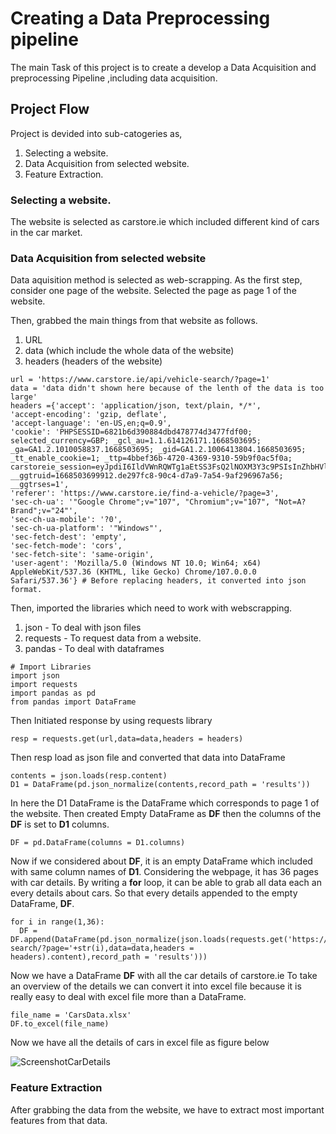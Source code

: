 # Creating a Data Preprocessing pipeline
The main Task of this project is to create a develop a Data Acquisition and preprocessing Pipeline ,including data acquisition.

## Project Flow
Project is devided into sub-catogeries as,
1. Selecting a website.
2. Data Acquisition from selected website.
3. Feature Extraction.

### Selecting a website.
The website is selected as carstore.ie which included different kind of cars in the car market.

### Data Acquisition from selected website
Data aquisition method is selected as web-scrapping.
As the first step, consider one page of the website.
Selected the page as page 1 of the website.

Then, grabbed the main things from that website as follows.
1. URL
2. data (which include the whole data of the website)
3. headers (headers of the website)

```
url = 'https://www.carstore.ie/api/vehicle-search/?page=1'
data = 'data didn't shown here because of the lenth of the data is too large'
headers ={'accept': 'application/json, text/plain, */*',
'accept-encoding': 'gzip, deflate',
'accept-language': 'en-US,en;q=0.9',
'cookie': 'PHPSESSID=6821b6d390884dbd478774d3477fdf00; selected_currency=GBP; _gcl_au=1.1.614126171.1668503695; _ga=GA1.2.1010058837.1668503695; _gid=GA1.2.1006413804.1668503695; _tt_enable_cookie=1; _ttp=4bbef36b-4720-4369-9310-59b9f0ac5f0a; carstoreie_session=eyJpdiI6IldVWnRQWTg1aEtSS3FsQ2lNOXM3Y3c9PSIsInZhbHVlIjoiU1lwSHFLeWxYRDVSOFl0Nm16MEtreTBlSnJLVlFab1U5ckFwUzNwN1Y2bDEzQ3RyaTN4TnY5cUM1RFwvdnJoYzdtb2tERjA1cWlqVUR5c3lVNU9BSzI0cnJtVlJrYnE5ZUJhZ200c09jRkNlZ3NQSVBMbnAxSHRMS1lGeDhRQnNCIiwibWFjIjoiOTM3YTlkMGVlZWY4OTI1ZWNlMDUxMzRiYTI2Yzg5YzkwNGFmNjdjNGIxY2NlZTNlYmJiNzk4NzQzOTVjODgxMiJ9; __ggtruid=1668503699912.de297fc8-90c4-d7a9-7a54-9af296967a56; __ggtrses=1',
'referer': 'https://www.carstore.ie/find-a-vehicle/?page=3',
'sec-ch-ua': '"Google Chrome";v="107", "Chromium";v="107", "Not=A?Brand";v="24"',
'sec-ch-ua-mobile': '?0',
'sec-ch-ua-platform': '"Windows"',
'sec-fetch-dest': 'empty',
'sec-fetch-mode': 'cors',
'sec-fetch-site': 'same-origin',
'user-agent': 'Mozilla/5.0 (Windows NT 10.0; Win64; x64) AppleWebKit/537.36 (KHTML, like Gecko) Chrome/107.0.0.0 Safari/537.36'} # Before replacing headers, it converted into json format.

```

Then, imported the libraries which need to work with webscrapping.
1. json - To deal with json files
2. requests - To request data from a website.
3. pandas - To deal with dataframes

```
# Import Libraries
import json
import requests
import pandas as pd
from pandas import DataFrame
```

Then Initiated response by using requests library
```
resp = requests.get(url,data=data,headers = headers)
```

Then resp load as json file and converted that data into DataFrame
```
contents = json.loads(resp.content)
D1 = DataFrame(pd.json_normalize(contents,record_path = 'results'))
```
In here the D1 DataFrame is the DataFrame which corresponds to page 1 of the website.
Then created Empty DataFrame as **DF** then the columns of the **DF** is set to **D1** columns.

```
DF = pd.DataFrame(columns = D1.columns)
```

Now if we considered about **DF**, it is an empty DataFrame which included with same column names of **D1**.
Considering the webpage, it has 36 pages with car details.
By writing a **for** loop, it can be able to grab all data each an every details about cars.
So that every details appended to the empty DataFrame, **DF**.

```
for i in range(1,36):
  DF = DF.append(DataFrame(pd.json_normalize(json.loads(requests.get('https://www.carstore.ie/api/vehicle-search/?page='+str(i),data=data,headers = headers).content),record_path = 'results')))
```
Now we have a DataFrame **DF** with all the car details of carstore.ie
To take an overview of the details we can convert it into excel file because it is really easy to deal with excel file more than a DataFrame.

```
file_name = 'CarsData.xlsx'
DF.to_excel(file_name)
```

Now we have all the details of cars in excel file as figure below

![ScreenshotCarDetails](https://user-images.githubusercontent.com/45353233/205383760-c08dfb9e-7bb6-435e-a4fb-0350f0cd6bc4.png)

### Feature Extraction
After grabbing the data from the website, we have to extract most important features from that data.


